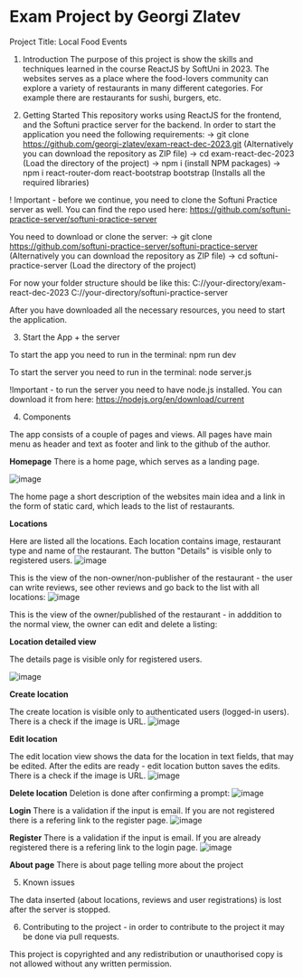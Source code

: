 # Exam Project by Georgi Zlatev

Project Title: Local Food Events

1. Introduction
The purpose of this project is show the skills and techniques learned in the course ReactJS by SoftUni in 2023. The websites serves as a place where the food-lovers community can explore a variety of restaurants in many different categories. For example there are restaurants for sushi, burgers, etc.

2. Getting Started
This repository works using ReactJS for the frontend, and the Softuni practice server for the backend.
In order to start the application you need the following requirements:
-> git clone https://github.com/georgi-zlatev/exam-react-dec-2023.git (Alternatively you can download the repository as ZIP file)
-> cd exam-react-dec-2023 (Load the directory of the project)
-> npm i (install NPM packages)
-> npm i react-router-dom react-bootstrap bootstrap (Installs all the required libraries)

! Important - before we continue, you need to clone the Softuni Practice server as well. You can find the repo used here: https://github.com/softuni-practice-server/softuni-practice-server

You need to download or clone the server:
-> git clone https://github.com/softuni-practice-server/softuni-practice-server (Alternatively you can download the repository as ZIP file)
-> cd softuni-practice-server (Load the directory of the project)

For now your folder structure should be like this:
C://your-directory/exam-react-dec-2023
C://your-directory/softuni-practice-server

After you have downloaded all the necessary resources, you need to start the application.

3. Start the App + the server

To start the app you need to run in the terminal:
npm run dev

To start the server you need to run in the terminal:
node server.js

!Important - to run the server you need to have node.js installed. You can download it from here: https://nodejs.org/en/download/current

4. Components

The app consists of a couple of pages and views.
All pages have main menu as header and text as footer and link to the github of the author.

**Homepage**
There is a home page, which serves as a landing page. 

![image](https://github.com/georgi-zlatev/exam-react-dec-2023/assets/9295068/2229bc42-55b1-49d3-b5c7-84524971c8e3)

The home page a short description of the websites main idea and a link in the form of static card, which leads to the list of restaurants.

**Locations**

Here are listed all the locations. Each location contains image, restaurant type and name of the restaurant. The button "Details" is visible only to registered users.
![image](https://github.com/georgi-zlatev/exam-react-dec-2023/assets/9295068/625e91fe-08cf-44df-97c9-9c0d013ad40b)

This is the view of the non-owner/non-publisher of the restaurant - the user can write reviews, see other reviews and go back to the list with all locations:
![image](https://github.com/georgi-zlatev/exam-react-dec-2023/assets/9295068/a55202ff-81ba-4ce0-a928-cd5652f56aee)


This is the view of the owner/published of the restaurant - in adddition to the normal view, the owner can edit and delete a listing:


**Location detailed view**

The details page is visible only for registered users.

![image](https://github.com/georgi-zlatev/exam-react-dec-2023/assets/9295068/fb77798e-5bb0-4c17-8fb0-70915bf14113)


**Create location**

The create location is visible only to authenticated users (logged-in users). There is a check if the image is URL. 
![image](https://github.com/georgi-zlatev/exam-react-dec-2023/assets/9295068/ea26e29c-ac0c-482b-a6b2-4a9e44c1de6f)

**Edit location**

The edit location view shows the data for the location in text fields, that may be edited. After the edits are ready - edit location button saves the edits. There is a check if the image is URL. 
![image](https://github.com/georgi-zlatev/exam-react-dec-2023/assets/9295068/faef70de-826b-48e2-8d42-65e8b7a7e0ef)


**Delete location**
Deletion is done after confirming a prompt:
![image](https://github.com/georgi-zlatev/exam-react-dec-2023/assets/9295068/2c3f2c69-1d4a-4f90-bf17-77483879ff85)

**Login**
There is a validation if the input is email. If you are not registered there is a refering link to the register page.
![image](https://github.com/georgi-zlatev/exam-react-dec-2023/assets/9295068/034ee4f9-1dbb-4410-800c-0c46c465bae3)

**Register**
There is a validation if the input is email. If you are already registered there is a refering link to the login page.
![image](https://github.com/georgi-zlatev/exam-react-dec-2023/assets/9295068/d8e41327-7532-4756-b8a9-877d9110c232)

**About page**
There is about page telling more about the project

5. Known issues

The data inserted (about locations, reviews and user registrations) is lost after the server is stopped.

6. Contributing to the project - in order to contribute to the project it may be done via pull requests.

This project is copyrighted and any redistribution or unauthorised copy is not allowed without any written permission.
